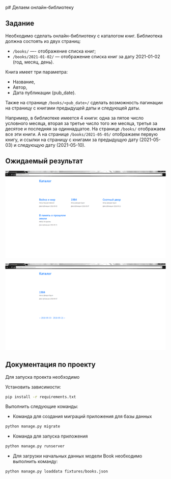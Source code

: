 p# Делаем онлайн-библиотеку

## Задание

Необходимо сделать онлайн-библиотеку с каталогом книг. Библиотека должна состоять из двух страниц:

- `/books/` —- отображение списка книг;
- `/books/2021-01-02/` — отображение списка книг за дату 2021-01-02 (год, месяц, день).

Книга имеет три параметра:

- Название,
- Автор,
- Дата публикации (pub_date).

Также на странице `/books/<pub_date>/` сделать возможность пагинации на страницу с книгами предыдущей даты и следующей даты.

Например, в библиотеке имеется 4 книги: одна за пятое число условного месяца, вторая за третье число того же месяца, третья за десятое и последняя за одиннадцатое. На странице `/books/` отображаем все эти книги. А на странице `/books/2021-05-05/` отображаем первую книгу, и ссылки на страницу с книгами за предыдущую дату (2021-05-03) и следующую дату (2021-05-10).

## Ожидаемый результат

![Каталог со всеми книгами](res/catalog_1.png)

![Каталог с книгами выбранной даты публикования](res/catalog_2.png)

## Документация по проекту

Для запуска проекта необходимо

Установить зависимости:

```bash
pip install -r requirements.txt
```

Выполнить следующие команды:

- Команда для создания миграций приложения для базы данных

```bash
python manage.py migrate
```

- Команда для запуска приложения

```bash
python manage.py runserver
```

- Для загрузки начальных данных модели Book необходимо выполнить команду:

```bash
python manage.py loaddata fixtures/books.json
```

